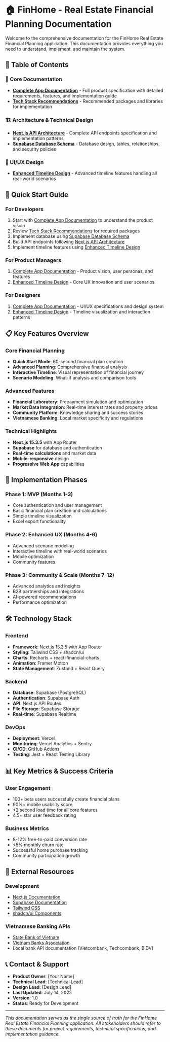 # 🏠 FinHome - Real Estate Financial Planning Documentation

Welcome to the comprehensive documentation for the FinHome Real Estate Financial Planning application. This documentation provides everything you need to understand, implement, and maintain the system.

## 📖 Table of Contents

### 🎯 Core Documentation
- [**Complete App Documentation**](./docs/complete_app_documentation.md) - Full product specification with detailed requirements, features, and implementation guide
- [**Tech Stack Recommendations**](./docs/tech_stack_recommendations.md) - Recommended packages and libraries for implementation

### 🏗️ Architecture & Technical Design
- [**Next.js API Architecture**](./docs/nextjs_api_architecture.md) - Complete API endpoints specification and implementation patterns
- [**Supabase Database Schema**](./docs/supabase_database_schema.md) - Database design, tables, relationships, and security policies

### 🎨 UI/UX Design
- [**Enhanced Timeline Design**](./docs/enhanced_timeline_design.md) - Advanced timeline features handling all real-world scenarios

## 🚀 Quick Start Guide

### For Developers
1. Start with [Complete App Documentation](./docs/complete_app_documentation.md) to understand the product vision
2. Review [Tech Stack Recommendations](./docs/tech_stack_recommendations.md) for required packages
3. Implement database using [Supabase Database Schema](./docs/supabase_database_schema.md)
4. Build API endpoints following [Next.js API Architecture](./docs/nextjs_api_architecture.md)
5. Implement timeline features using [Enhanced Timeline Design](./docs/enhanced_timeline_design.md)

### For Product Managers
1. [Complete App Documentation](./docs/complete_app_documentation.md) - Product vision, user personas, and features
2. [Enhanced Timeline Design](./docs/enhanced_timeline_design.md) - Core UX innovation and user scenarios

### For Designers
1. [Complete App Documentation](./docs/complete_app_documentation.md) - UI/UX specifications and design system
2. [Enhanced Timeline Design](./docs/enhanced_timeline_design.md) - Timeline visualization and interaction patterns

## 📋 Key Features Overview

### Core Financial Planning
- **Quick Start Mode**: 60-second financial plan creation
- **Advanced Planning**: Comprehensive financial analysis
- **Interactive Timeline**: Visual representation of financial journey
- **Scenario Modeling**: What-if analysis and comparison tools

### Advanced Features
- **Financial Laboratory**: Prepayment simulation and optimization
- **Market Data Integration**: Real-time interest rates and property prices
- **Community Platform**: Knowledge sharing and success stories
- **Vietnamese Banking**: Local market specificity and regulations

### Technical Highlights
- **Next.js 15.3.5** with App Router
- **Supabase** for database and authentication
- **Real-time calculations** and market data
- **Mobile-responsive** design
- **Progressive Web App** capabilities

## 🎯 Implementation Phases

### Phase 1: MVP (Months 1-3)
- Core authentication and user management
- Basic financial plan creation and calculations
- Simple timeline visualization
- Excel export functionality

### Phase 2: Enhanced UX (Months 4-6)
- Advanced scenario modeling
- Interactive timeline with real-world scenarios
- Mobile optimization
- Community features

### Phase 3: Community & Scale (Months 7-12)
- Advanced analytics and insights
- B2B partnerships and integrations
- AI-powered recommendations
- Performance optimization

## 🛠️ Technology Stack

### Frontend
- **Framework**: Next.js 15.3.5 with App Router
- **Styling**: Tailwind CSS + shadcn/ui
- **Charts**: Recharts + react-financial-charts
- **Animation**: Framer Motion
- **State Management**: Zustand + React Query

### Backend
- **Database**: Supabase (PostgreSQL)
- **Authentication**: Supabase Auth
- **API**: Next.js API Routes
- **File Storage**: Supabase Storage
- **Real-time**: Supabase Realtime

### DevOps
- **Deployment**: Vercel
- **Monitoring**: Vercel Analytics + Sentry
- **CI/CD**: GitHub Actions
- **Testing**: Jest + React Testing Library

## 📊 Key Metrics & Success Criteria

### User Engagement
- 100+ beta users successfully create financial plans
- 90%+ mobile usability score
- <2 second load time for all core features
- 4.5+ star user feedback rating

### Business Metrics
- 8-12% free-to-paid conversion rate
- <5% monthly churn rate
- Successful home purchase tracking
- Community participation growth

## 🔗 External Resources

### Development
- [Next.js Documentation](https://nextjs.org/docs)
- [Supabase Documentation](https://supabase.com/docs)
- [Tailwind CSS](https://tailwindcss.com/docs)
- [shadcn/ui Components](https://ui.shadcn.com/)

### Vietnamese Banking APIs
- [State Bank of Vietnam](https://www.sbv.gov.vn/)
- [Vietnam Banks Association](http://www.vnba.org.vn/)
- Local bank API documentation (Vietcombank, Techcombank, BIDV)

## 📞 Contact & Support

- **Product Owner**: [Your Name]
- **Technical Lead**: [Technical Lead]
- **Design Lead**: [Design Lead]
- **Last Updated**: July 14, 2025
- **Version**: 1.0
- **Status**: Ready for Development

---

*This documentation serves as the single source of truth for the FinHome Real Estate Financial Planning application. All stakeholders should refer to these documents for project requirements, technical specifications, and implementation guidance.*